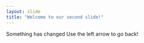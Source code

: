 ```yaml
---
layout: slide
title: "Welcome to our second slide!"
---
```

Something has changed
Use the left arrow to go back!
